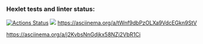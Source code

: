 ### Hexlet tests and linter status:

[![Actions Status](https://github.com/Anitnelav01/frontend-project-lvl1/workflows/hexlet-check/badge.svg)](https://github.com/Anitnelav01/frontend-project-lvl1/actions)
<a href="https://codeclimate.com/github/Anitnelav01/frontend-project-lvl1/maintainability"><img src="https://api.codeclimate.com/v1/badges/7de909f129ffee502609/maintainability" /></a>
https://asciinema.org/a/tWnf9dbPzOLXa9VdcEGkn9StV

https://asciinema.org/a/j2KvbsNnGdjkx58NZj2VbR1Ci
